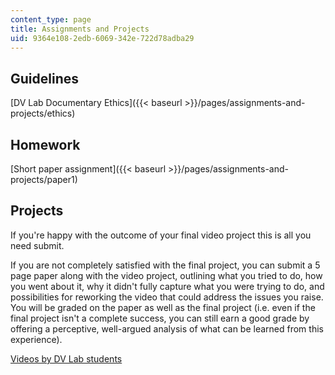 ```yaml
---
content_type: page
title: Assignments and Projects
uid: 9364e108-2edb-6069-342e-722d78adba29
---
```


Guidelines
----------

[DV Lab Documentary Ethics]({{< baseurl >}}/pages/assignments-and-projects/ethics)

Homework
--------

[Short paper assignment]({{< baseurl >}}/pages/assignments-and-projects/paper1)

Projects
--------

If you're happy with the outcome of your final video project this is all you need submit.

If you are not completely satisfied with the final project, you can submit a 5 page paper along with the video project, outlining what you tried to do, how you went about it, why it didn't fully capture what you were trying to do, and possibilities for reworking the video that could address the issues you raise. You will be graded on the paper as well as the final project (i.e. even if the final project isn't a complete success, you can still earn a good grade by offering a perceptive, well-argued analysis of what can be learned from this experience).

[Videos by DV Lab students](https://video.odl.mit.edu/collections/4f69594efa124156b5336792a0af6080)